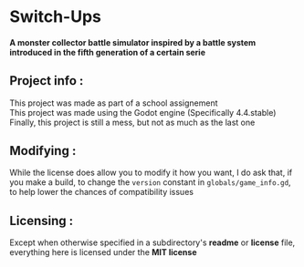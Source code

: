 # Switch-Ups  
#### A monster collector battle simulator inspired by a battle system introduced in the fifth generation of a certain serie  

## Project info :  
This project was made as part of a school assignement  
This project was made using the Godot engine (Specifically 4.4.stable)  
Finally, this project is still a mess, but not as much as the last one  

## Modifying :
While the license does allow you to modify it how you want, I do ask that, if you make a build, to change the `version` constant in `globals/game_info.gd`, to help lower the chances of compatibility issues

## Licensing :  
Except when otherwise specified in a subdirectory's **readme** or **license** file, everything here is licensed under the **MIT license**
